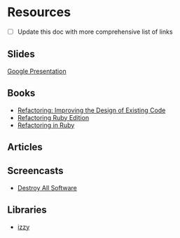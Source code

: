 Resources
=========

- [ ] Update this doc with more comprehensive list of links

Slides
------

[Google Presentation](http://goo.gl/dfCfAJ)


Books
-----

- [Refactoring: Improving the Design of Existing Code](http://amzn.to/1frh5bP)
- [Refactoring Ruby Edition](http://amzn.to/1ipcE42)
- [Refactoring in Ruby](http://amzn.to/1k7BgRZ)


Articles
--------


Screencasts
-----------

- [Destroy All Software](https://www.destroyallsoftware.com/screencasts)


Libraries
---------

- [izzy](https://github.com/baweaver/izzy)
